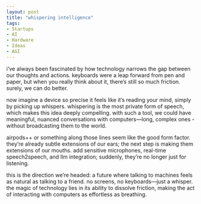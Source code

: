 ```yaml
---
layout: post
title: "whispering intelligence"
tags:
- Startups
- AI
- Hardware
- Ideas
- AGI
---
```

i’ve always been fascinated by how technology narrows the gap between our thoughts and actions. keyboards were a leap forward from pen and paper, but when you really think about it, there’s still so much friction. surely, we can do better.

now imagine a device so precise it feels like it’s reading your mind, simply by picking up whispers. whispering is the most private form of speech, which makes this idea deeply compelling. with such a tool, we could have meaningful, nuanced conversations with computers—long, complex ones - without broadcasting them to the world.

airpods++ or something along those lines seem like the good form factor. they’re already subtle extensions of our ears; the next step is making them extensions of our mouths. add sensitive microphones, real-time speech2speech, and llm integration; suddenly, they’re no longer just for listening.

this is the direction we’re headed: a future where talking to machines feels as natural as talking to a friend. no screens, no keyboards—just a whisper. the magic of technology lies in its ability to dissolve friction, making the act of interacting with computers as effortless as breathing.
